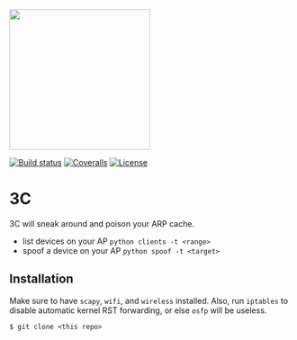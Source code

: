 
<img src="https://github.com/PyDever/AirCat/blob/master/img/3c%20(1).png" width="250">

 [![Build status](https://ci.appveyor.com/api/projects/status/pjxh5g91jpbh7t84?svg=true)](https://ci.appveyor.com/project/tygerbytes/resourcefitness) 
[![Coveralls](https://coveralls.io/repos/github/tygerbytes/ResourceFitness/badge.svg?branch=master)](https://coveralls.io/github/tygerbytes/ResourceFitness?branch=master) 
[![License](https://img.shields.io/badge/License-BSD%202--Clause-orange.svg)](https://opensource.org/licenses/BSD-2-Clause)
<br>

# 3C
3C will sneak around and poison your ARP cache.

* list devices on your AP `python clients -t <range>`
* spoof a device on your AP `python spoof -t <target>`


## Installation 
Make sure to have `scapy`, `wifi`, and `wireless` installed. Also, run `iptables` to disable
automatic kernel RST forwarding, or else `osfp` will be useless. 
```shell
$ git clone <this repo>
```
